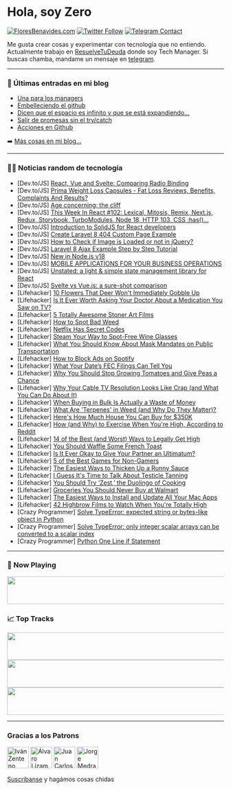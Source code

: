 # Hola, soy Zero

[![FloresBenavides.com](https://img.shields.io/website?down_message=oops&label=MiBlog&style=for-the-badge&up_message=online&url=https%3A%2F%2Ffloresbenavides.com)](https://floresbenavides.com) [![Twitter Follow](https://img.shields.io/twitter/follow/ZeroDragon?color=%231DA1F2&label=Follow&logo=twitter&logoColor=ffffff&style=for-the-badge)](https://twitter.com/zerodragon) [![Telegram Contact](https://img.shields.io/badge/escr%C3%ADbeme-ZeroDragon-%2326A5E4?style=for-the-badge&logo=telegram)](https://t.me/zerodragon)

Me gusta crear cosas y experimentar con tecnología que no entiendo.
Actualmente trabajo en [ResuelveTuDeuda](http://github.com/resuelve) donde soy Tech Manager.
Si buscas chamba, mandame un mensaje en [telegram](https://t.me/zerodragon).

---

### 📕 Últimas entradas en mi blog
<!-- BLOG-POST-LIST:START -->
- [Una para los managers](https://floresbenavides.com/una-para-los-managers/)
- [Embelleciendo el github](https://floresbenavides.com/embelleciendo-el-github/)
- [Dicen que el espacio es infinito y que se está expandiendo…](https://floresbenavides.com/dicen-que-el-espacio-es-infinito-y-que-se-esta-expandiendo/)
- [Salir de promesas sin el try/catch](https://floresbenavides.com/salir-de-promesas-sin-el-try-catch/)
- [Acciones en Github](https://floresbenavides.com/acciones-en-github/)
<!-- BLOG-POST-LIST:END -->

➡️ [Más cosas en mi blog...](https://floresbenavides.com)

---

### 👨‍💻 Noticias random de tecnología
<!-- TECH-POSTS:START -->
- [Dev.to/JS] [React, Vue and Svelte: Comparing Radio Binding](https://dev.to/ccreusat/react-vue-and-svelte-comparing-radio-binding-57eo)
- [Dev.to/JS] [Prima Weight Loss Capsules - Fat Loss Reviews, Benefits, Complaints And Results?](https://dev.to/primaweightlo16/prima-weight-loss-capsules-fat-loss-reviews-benefits-complaints-and-results-37dj)
- [Dev.to/JS] [Age concerning: the cliff](https://dev.to/adam_cyclones/age-concerning-the-cliff-2nhp)
- [Dev.to/JS] [This Week In React #102: Lexical, Mitosis, Remix, Next.js, Redux, Storybook, TurboModules, Node 18, HTTP 103, CSS :has&lpar;&rpar;...](https://dev.to/sebastienlorber/this-week-in-react-102-lexical-mitosis-remix-nextjs-redux-storybook-turbomodules-node-18-http-103-css-has-108j)
- [Dev.to/JS] [Introduction to SolidJS for React developers](https://dev.to/phongnn/introduction-to-solidjs-for-react-developers-5ab0)
- [Dev.to/JS] [Create Laravel 8 404 Custom Page Example](https://dev.to/codeanddeploy/create-laravel-8-404-custom-page-example-38fp)
- [Dev.to/JS] [How to Check if Image is Loaded or not in jQuery?](https://dev.to/codeanddeploy/how-to-check-if-image-is-loaded-or-not-in-jquery-15g9)
- [Dev.to/JS] [Laravel 8 Ajax Example Step by Step Tutorial](https://dev.to/codeanddeploy/laravel-8-ajax-example-step-by-step-tutorial-4ic0)
- [Dev.to/JS] [New in Node.js v18](https://dev.to/siddharthshyniben/new-in-nodejs-v18-1lmf)
- [Dev.to/JS] [MOBILE APPLICATIONS FOR YOUR BUSINESS OPERATIONS](https://dev.to/pixelstudios83/mobile-applications-for-your-business-operations-n2h)
- [Dev.to/JS] [Unstated: a light &amp; simple state management library for React](https://dev.to/aexol-studio/unstated-a-light-simple-state-management-library-for-react-3b4e)
- [Dev.to/JS] [Svelte vs Vue.js: a sure-shot comparison](https://dev.to/arohi/svelte-vs-vuejs-a-sure-shot-comparison-3jec)
- [Lifehacker] [10 Flowers That Deer Won&#39;t Immediately Gobble Up](https://lifehacker.com/10-flowers-that-deer-wont-immediately-gobble-up-1848814279)
- [Lifehacker] [Is It Ever Worth Asking Your Doctor About a Medication You Saw on TV?](https://lifehacker.com/is-it-ever-worth-asking-your-doctor-about-a-medication-1848813644)
- [Lifehacker] [5 Totally Awesome Stoner Art Films](https://lifehacker.com/5-totally-awesome-stoner-art-films-1848813215)
- [Lifehacker] [How to Spot Bad Weed](https://lifehacker.com/how-to-spot-bad-weed-1848813035)
- [Lifehacker] [Netflix Has Secret Codes](https://lifehacker.com/netflix-has-secret-codes-1848812894)
- [Lifehacker] [Steam Your Way to Spot-Free Wine Glasses](https://lifehacker.com/steam-your-way-to-spot-free-wine-glasses-1848812957)
- [Lifehacker] [What You Should Know About Mask Mandates on Public Transportation](https://lifehacker.com/what-you-should-know-about-mask-mandates-on-public-tran-1848812526)
- [Lifehacker] [How to Block Ads on Spotify](https://lifehacker.com/how-to-block-ads-on-spotify-1848811961)
- [Lifehacker] [What Your Date’s FEC Filings Can Tell You](https://lifehacker.com/what-your-date-s-fec-filings-can-tell-you-1848811627)
- [Lifehacker] [Why You Should Stop Growing Tomatoes and Give Peas a Chance](https://lifehacker.com/why-you-should-stop-growing-tomatoes-and-give-peas-a-ch-1848807761)
- [Lifehacker] [Why Your Cable TV Resolution Looks Like Crap &lpar;and What You Can Do About It&rpar;](https://lifehacker.com/why-your-cable-tv-resolution-looks-like-shit-and-what-1848811768)
- [Lifehacker] [When Buying in Bulk Is Actually a Waste of Money](https://lifehacker.com/when-buying-in-bulk-is-actually-a-waste-of-money-1848811738)
- [Lifehacker] [What Are &#39;Terpenes&#39; in Weed &lpar;and Why Do They Matter&rpar;?](https://lifehacker.com/what-are-terpenes-in-weed-and-why-do-they-matter-1848811695)
- [Lifehacker] [Here&#39;s How Much House You Can Buy for $350K](https://lifehacker.com/heres-how-much-house-you-can-buy-for-350k-1848808926)
- [Lifehacker] [How &lpar;and Why&rpar; to Exercise When You&#39;re High, According to Reddit](https://lifehacker.com/how-and-why-to-exercise-when-youre-high-according-to-1848792983)
- [Lifehacker] [14 of the Best &lpar;and Worst&rpar; Ways to Legally Get High](https://lifehacker.com/14-of-the-best-and-worst-ways-to-legally-get-high-1848808333)
- [Lifehacker] [You Should Waffle Some French Toast](https://lifehacker.com/you-should-waffle-some-french-toast-1848807993)
- [Lifehacker] [Is It Ever Okay to Give Your Partner an Ultimatum?](https://lifehacker.com/heres-when-its-okay-to-give-your-partner-an-ultimatum-1848807181)
- [Lifehacker] [5 of the Best Games for Non-Gamers](https://lifehacker.com/5-of-the-best-games-for-non-gamers-1848806771)
- [Lifehacker] [The Easiest Ways to Thicken Up a Runny Sauce](https://lifehacker.com/the-easiest-ways-to-thicken-up-a-runny-sauce-1848807195)
- [Lifehacker] [I Guess It&#39;s Time to Talk About Testicle Tanning](https://lifehacker.com/i-guess-its-time-to-talk-about-testicle-tanning-1848807039)
- [Lifehacker] [You Should Try ‘Zest,’ the Duolingo of Cooking](https://lifehacker.com/you-should-try-zest-the-duolingo-of-cooking-1848806065)
- [Lifehacker] [Groceries You Should Never Buy at Walmart](https://lifehacker.com/groceries-you-should-never-buy-at-walmart-1848806652)
- [Lifehacker] [The Easiest Ways to Install and Update All Your Mac Apps](https://lifehacker.com/the-easiest-ways-to-install-and-update-all-your-mac-app-1848806252)
- [Lifehacker] [42 Highbrow Films to Watch When You&#39;re Totally High](https://lifehacker.com/42-highbrow-films-to-watch-when-youre-totally-high-1848796343)
- [Crazy Programmer] [Solve TypeError: expected string or bytes-like object in Python](https://www.thecrazyprogrammer.com/2022/04/expected-string-or-bytes-like-object.html)
- [Crazy Programmer] [Solve TypeError: only integer scalar arrays can be converted to a scalar index](https://www.thecrazyprogrammer.com/2022/04/only-integer-scalar-arrays-can-be-converted-to-a-scalar-index.html)
- [Crazy Programmer] [Python One Line if Statement](https://www.thecrazyprogrammer.com/2022/04/python-one-line-if.html)<!-- TECH-POSTS:END -->

---

### 🎵 Now Playing
<a href="https://spotify-now-playing-dun.vercel.app/now-playing?open"><img src="https://spotify-now-playing-dun.vercel.app/now-playing" width="540" height="64"></a>

### 📈 Top Tracks
<a href="https://spotify-now-playing-dun.vercel.app/top-tracks?i=1&open"><img src="https://spotify-now-playing-dun.vercel.app/top-tracks?i=1" width="540" height="64"></a>
<a href="https://spotify-now-playing-dun.vercel.app/top-tracks?i=2&open"><img src="https://spotify-now-playing-dun.vercel.app/top-tracks?i=2" width="540" height="64"></a>
<a href="https://spotify-now-playing-dun.vercel.app/top-tracks?i=3&open"><img src="https://spotify-now-playing-dun.vercel.app/top-tracks?i=3" width="540" height="64"></a>

---

### Gracias a los Patrons
[<img src="https://avatars.githubusercontent.com/u/243380?v=4" alt="Iván Zenteno" width="50px">](https://github.com/k001) [<img src="https://avatars.githubusercontent.com/u/19955639?v=4" alt="Álvaro Lizama" width="50px">](https://github.com/alvarolizama) [<img src="https://avatars.githubusercontent.com/u/2718753?v=4" alt="Juan Carlos Ruiz" width="50px">](https://github.com/JuanCrg90) [<img src="https://avatars.githubusercontent.com/u/37025?v=4" alt="Jorge Medrano" width="50px">](https://github.com/h1pp1e) 

[Suscríbanse](https://www.patreon.com/zerodragon) y hagámos cosas chidas
